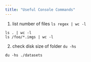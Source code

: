 ```yaml
---
title: "Useful Console Commands"
---
```


1. list number of files ``ls regex | wc -l``

  ```shell
  ls . | wc -l
  ls /foo/*.imgs | wc -l
  ```
  
2. check disk size of folder ``du -hs``

  ```shell
  du -hs ./datasets
  ```
